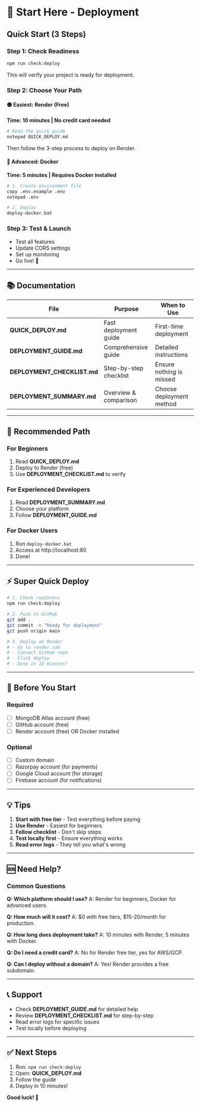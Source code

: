 # 🚀 Start Here - Deployment

## Quick Start (3 Steps)

### Step 1: Check Readiness
```bash
npm run check:deploy
```
This will verify your project is ready for deployment.

### Step 2: Choose Your Path

#### 🟢 Easiest: Render (Free)
**Time: 10 minutes | No credit card needed**
```bash
# Read the quick guide
notepad QUICK_DEPLOY.md
```
Then follow the 3-step process to deploy on Render.

#### 🔵 Advanced: Docker
**Time: 5 minutes | Requires Docker installed**
```bash
# 1. Create environment file
copy .env.example .env
notepad .env

# 2. Deploy
deploy-docker.bat
```

### Step 3: Test & Launch
- Test all features
- Update CORS settings
- Set up monitoring
- Go live! 🎉

---

## 📚 Documentation

| File | Purpose | When to Use |
|------|---------|-------------|
| **QUICK_DEPLOY.md** | Fast deployment guide | First-time deployment |
| **DEPLOYMENT_GUIDE.md** | Comprehensive guide | Detailed instructions |
| **DEPLOYMENT_CHECKLIST.md** | Step-by-step checklist | Ensure nothing is missed |
| **DEPLOYMENT_SUMMARY.md** | Overview & comparison | Choose deployment method |

---

## 🎯 Recommended Path

### For Beginners
1. Read **QUICK_DEPLOY.md**
2. Deploy to Render (free)
3. Use **DEPLOYMENT_CHECKLIST.md** to verify

### For Experienced Developers
1. Read **DEPLOYMENT_SUMMARY.md**
2. Choose your platform
3. Follow **DEPLOYMENT_GUIDE.md**

### For Docker Users
1. Run `deploy-docker.bat`
2. Access at http://localhost:80
3. Done!

---

## ⚡ Super Quick Deploy

```bash
# 1. Check readiness
npm run check:deploy

# 2. Push to GitHub
git add .
git commit -m "Ready for deployment"
git push origin main

# 3. Deploy on Render
# - Go to render.com
# - Connect GitHub repo
# - Click deploy
# - Done in 10 minutes!
```

---

## 🔧 Before You Start

### Required
- [ ] MongoDB Atlas account (free)
- [ ] GitHub account (free)
- [ ] Render account (free) OR Docker installed

### Optional
- [ ] Custom domain
- [ ] Razorpay account (for payments)
- [ ] Google Cloud account (for storage)
- [ ] Firebase account (for notifications)

---

## 💡 Tips

1. **Start with free tier** - Test everything before paying
2. **Use Render** - Easiest for beginners
3. **Follow checklist** - Don't skip steps
4. **Test locally first** - Ensure everything works
5. **Read error logs** - They tell you what's wrong

---

## 🆘 Need Help?

### Common Questions

**Q: Which platform should I use?**
A: Render for beginners, Docker for advanced users.

**Q: How much will it cost?**
A: $0 with free tiers, $15-20/month for production.

**Q: How long does deployment take?**
A: 10 minutes with Render, 5 minutes with Docker.

**Q: Do I need a credit card?**
A: No for Render free tier, yes for AWS/GCP.

**Q: Can I deploy without a domain?**
A: Yes! Render provides a free subdomain.

---

## 📞 Support

- Check **DEPLOYMENT_GUIDE.md** for detailed help
- Review **DEPLOYMENT_CHECKLIST.md** for step-by-step
- Read error logs for specific issues
- Test locally before deploying

---

## ✅ Next Steps

1. Run: `npm run check:deploy`
2. Open: **QUICK_DEPLOY.md**
3. Follow the guide
4. Deploy in 10 minutes!

**Good luck! 🚀**
